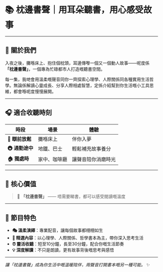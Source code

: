 # 📚 枕邊書聲｜用耳朵聽書，用心感受故事

---

## 🌙 關於我們

入夜之後，攤喺床上、抱住個枕頭，耳邊傳嚟一個又一個動人故事——呢度係 **「枕邊書聲」**，一個專為忙碌都市人打造嘅聽書空間。

每一集，我哋會用溫柔嘅聲音同你一齊探索心理學、人際關係同各種實用生活哲學。無論係解讀心靈成長、分享人際相處智慧，定係介紹幫到你生活嘅小工具思維，都會喺呢度慢慢展開。

---

## 🎧 適合收聽時刻

| 時段 | 場景 | 體驗 |
|------|------|------|
| **🌙 瞓前放鬆** | 攤喺床上 | 伴你入夢 |
| **🚇 通勤途中** | 地鐵、巴士 | 輕鬆補充故事養分 |
| **🏠 獨處時** | 家中、咖啡廳 | 讓聲音陪你消磨時光 |

---

## 💝 核心價值

> 📖 **「枕邊書聲」** —— 唔需要睇書，都可以感受閱讀嘅溫度

---

## 🎯 節目特色

- **🎭 溫柔演繹**：專業配音，讓每個故事都栩栩如生
- **📖 精選內容**：以心理學、人際關係、哲學書本為主，帶你深入思考生活
- **⏰ 靈活收聽**：短至10分鐘，長至30分鐘，配合你嘅生活節奏
- **💡 深度解讀**：不只是朗讀，更有故事背後嘅思考與感悟

---

*讓「枕邊書聲」成為你生活中嘅溫暖陪伴，用聲音打開書本嘅另一種可能。* ✨
